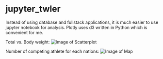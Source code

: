 # jupyter_twler
Instead of using database and fullstack applications, it is much easier to use jupyter notebook for analysis. Plotly uses d3 written in Python which is convenient for me.

Total vs. Body weight:
![Image of Scatterplot](https://i.imgur.com/rUwz17T.png)

Number of competing athlete for each nations:
![Image of Map](https://i.imgur.com/f2XzIDR.png)
